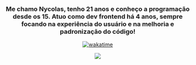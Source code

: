<div align="center">

<h3 align="center">
	 Me chamo Nycolas, tenho 21 anos e conheço a programação desde os 15. Atuo como dev frontend há 4 anos, sempre focando na experiência do usuário e na melhoria e padronização do código!</h3>
<a href="https://wakatime.com/@Nycolas">

[![wakatime](https://wakatime.com/badge/user/363b6df7-973d-40f8-9bb5-58600f5dbdc4.svg)](https://wakatime.com/@363b6df7-973d-40f8-9bb5-58600f5dbdc4)

</a>
</div>
	
<div align="center">
	<a href="https://wakatime.com/@Nycolas">
  	<img src="https://github-readme-stats.vercel.app/api/wakatime?username=Nycolas&hide_border=true&langs_count=3&theme=midnight-purple"/>
	</a>
</div>
